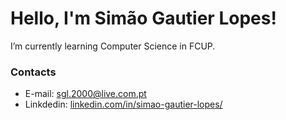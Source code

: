 # Hello, I'm Simão Gautier Lopes!
I’m currently learning Computer Science in FCUP.


### Contacts
- E-mail: sgl.2000@live.com.pt
- Linkdedin: [linkedin.com/in/simao-gautier-lopes/](https://www.linkedin.com/in/simao-gautier-lopes/)
